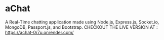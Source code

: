 # aChat
 A Real-Time chatting application made using Node.js, Express.js, Socket.io, MongoDB, Passport.js, and Bootstrap.
CHECKOUT THE LIVE VERSION AT : https://achat-0r7u.onrender.com/
